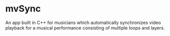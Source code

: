 # mvSync
An app built in C++ for musicians which automatically synchronizes video playback for a musical performance consisting of multiple loops and layers.
